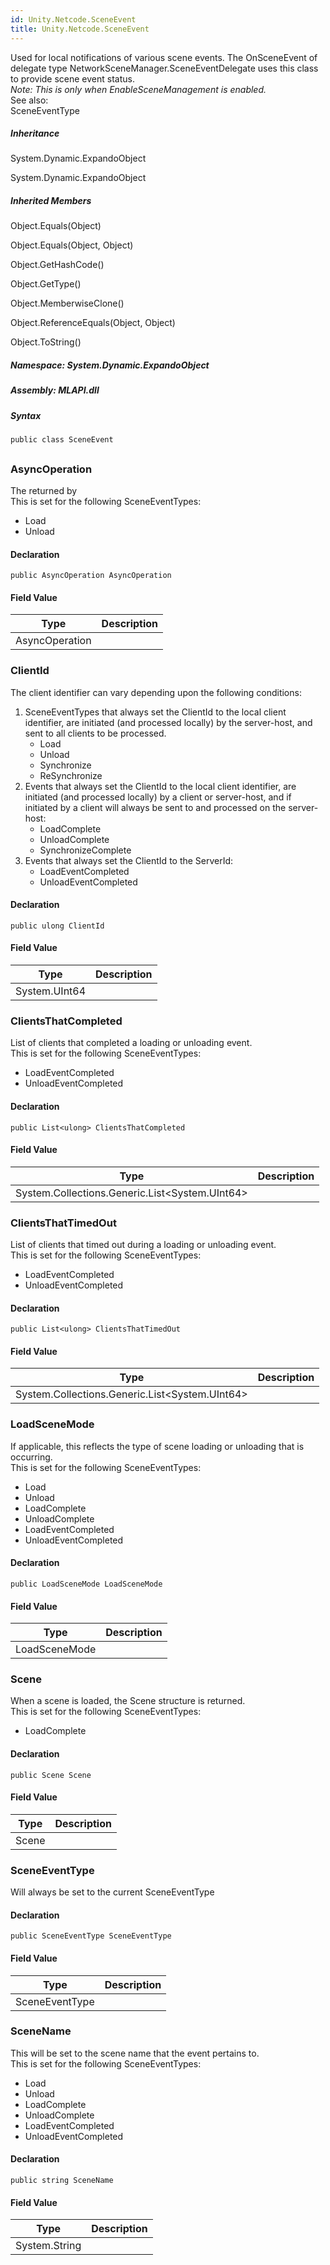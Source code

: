 ```yaml
---  
id: Unity.Netcode.SceneEvent  
title: Unity.Netcode.SceneEvent  
---
```


<div class="markdown level0 summary">

Used for local notifications of various scene events. The OnSceneEvent
of delegate type NetworkSceneManager.SceneEventDelegate uses this class
to provide scene event status.  
*Note: This is only when EnableSceneManagement is enabled.*  
See also:  
SceneEventType

</div>

<div class="markdown level0 conceptual">

</div>

<div class="inheritance">

##### Inheritance

<div class="level0">

System.Dynamic.ExpandoObject

</div>

<div class="level1">

System.Dynamic.ExpandoObject

</div>

</div>

<div class="inheritedMembers">

##### Inherited Members

<div>

Object.Equals(Object)

</div>

<div>

Object.Equals(Object, Object)

</div>

<div>

Object.GetHashCode()

</div>

<div>

Object.GetType()

</div>

<div>

Object.MemberwiseClone()

</div>

<div>

Object.ReferenceEquals(Object, Object)

</div>

<div>

Object.ToString()

</div>

</div>

##### **Namespace**: System.Dynamic.ExpandoObject

##### **Assembly**: MLAPI.dll

##### Syntax

``` lang-csharp
public class SceneEvent
```

## 

### AsyncOperation

<div class="markdown level1 summary">

The returned by  
This is set for the following SceneEventTypes:

-   Load
-   Unload

</div>

<div class="markdown level1 conceptual">

</div>

#### Declaration

``` lang-csharp
public AsyncOperation AsyncOperation
```

#### Field Value

| Type           | Description |
|----------------|-------------|
| AsyncOperation |             |

### ClientId

<div class="markdown level1 summary">

The client identifier can vary depending upon the following
conditions:  

1.  SceneEventTypes that always set the ClientId to the local client
    identifier, are initiated (and processed locally) by the
    server-host, and sent to all clients to be processed.  
    -   Load
    -   Unload
    -   Synchronize
    -   ReSynchronize
2.  Events that always set the ClientId to the local client identifier,
    are initiated (and processed locally) by a client or server-host,
    and if initiated by a client will always be sent to and processed on
    the server-host:
    -   LoadComplete
    -   UnloadComplete
    -   SynchronizeComplete
3.  Events that always set the ClientId to the ServerId:
    -   LoadEventCompleted
    -   UnloadEventCompleted

</div>

<div class="markdown level1 conceptual">

</div>

#### Declaration

``` lang-csharp
public ulong ClientId
```

#### Field Value

| Type          | Description |
|---------------|-------------|
| System.UInt64 |             |

### ClientsThatCompleted

<div class="markdown level1 summary">

List of clients that completed a loading or unloading event.  
This is set for the following SceneEventTypes:

-   LoadEventCompleted
-   UnloadEventCompleted

</div>

<div class="markdown level1 conceptual">

</div>

#### Declaration

``` lang-csharp
public List<ulong> ClientsThatCompleted
```

#### Field Value

| Type                                             | Description |
|--------------------------------------------------|-------------|
| System.Collections.Generic.List\<System.UInt64\> |             |

### ClientsThatTimedOut

<div class="markdown level1 summary">

List of clients that timed out during a loading or unloading event.  
This is set for the following SceneEventTypes:

-   LoadEventCompleted
-   UnloadEventCompleted

</div>

<div class="markdown level1 conceptual">

</div>

#### Declaration

``` lang-csharp
public List<ulong> ClientsThatTimedOut
```

#### Field Value

| Type                                             | Description |
|--------------------------------------------------|-------------|
| System.Collections.Generic.List\<System.UInt64\> |             |

### LoadSceneMode

<div class="markdown level1 summary">

If applicable, this reflects the type of scene loading or unloading that
is occurring.  
This is set for the following SceneEventTypes:

-   Load
-   Unload
-   LoadComplete
-   UnloadComplete
-   LoadEventCompleted
-   UnloadEventCompleted

</div>

<div class="markdown level1 conceptual">

</div>

#### Declaration

``` lang-csharp
public LoadSceneMode LoadSceneMode
```

#### Field Value

| Type          | Description |
|---------------|-------------|
| LoadSceneMode |             |

### Scene

<div class="markdown level1 summary">

When a scene is loaded, the Scene structure is returned.  
This is set for the following SceneEventTypes:

-   LoadComplete

</div>

<div class="markdown level1 conceptual">

</div>

#### Declaration

``` lang-csharp
public Scene Scene
```

#### Field Value

| Type  | Description |
|-------|-------------|
| Scene |             |

### SceneEventType

<div class="markdown level1 summary">

Will always be set to the current SceneEventType

</div>

<div class="markdown level1 conceptual">

</div>

#### Declaration

``` lang-csharp
public SceneEventType SceneEventType
```

#### Field Value

| Type           | Description |
|----------------|-------------|
| SceneEventType |             |

### SceneName

<div class="markdown level1 summary">

This will be set to the scene name that the event pertains to.  
This is set for the following SceneEventTypes:

-   Load
-   Unload
-   LoadComplete
-   UnloadComplete
-   LoadEventCompleted
-   UnloadEventCompleted

</div>

<div class="markdown level1 conceptual">

</div>

#### Declaration

``` lang-csharp
public string SceneName
```

#### Field Value

| Type          | Description |
|---------------|-------------|
| System.String |             |
